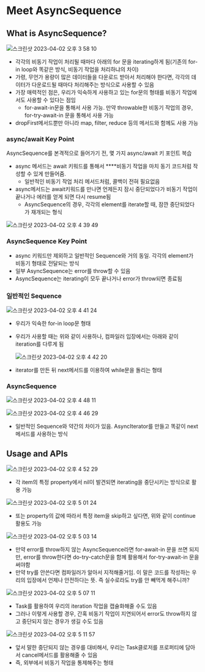 # ****Meet AsyncSequence****

## What is AsyncSequence?

![스크린샷 2023-04-02 오후 3 58 10](https://user-images.githubusercontent.com/87598209/231491112-118b17be-8ff8-4dfb-a290-df61a7ebdc0b.png)

- 각각의 비동기 작업이 처리될 때마다 아래의 for 문을 iterating하게 됨(기존의 for-in loop와 똑같은 방식, 비동기 작업을 처리하냐의 차이)
- 가령, 무언가 용량이 많은 데이터들을 다운로드 받아서 처리해야 한다면, 각각의 데이터가 다운로드될 때마다 처리해주는 방식으로 사용할 수 있음
- 가장 매력적인 점은, 우리가 익숙하게 사용하고 있는 for문의 형태를 비동기 작업에서도 사용할 수 있다는 점임
    - for-await-in문을 통해서 사용 가능. 만약 throwable한 비동기 작업의 경우, for-try-await-in 문을 통해서 사용 가능
- dropFirst메서드뿐만 아니라 map, filter, reduce 등의 메서드와 함께도 사용 가능

### async/await Key Point

AsyncSequence를 본격적으로 들어가기 전, 몇 가지 async/await 키 포인트 복습

- async 메서드는 await 키워드를 통해서 ****비동기 작업을 마치 동기 코드처럼 작성할 수 있게 만들어줌.
    - 일반적인 비동기 작업 처리 메서드처럼, 콜백이 전혀 필요없음
- async메서드는 await키워드를 만나면 언제든지 잠시 중단되었다가 비동기 작업이 끝나거나 에러를 얻게 되면 다시 resume됨
    - AsyncSequence의 경우, 각각의 element를 iterate할 때, 잠깐 중단되었다가 재개되는 형식

![스크린샷 2023-04-02 오후 4 39 49](https://user-images.githubusercontent.com/87598209/231491177-46bb913f-661a-4f87-bb55-86cabc5f49ae.png)

### AsyncSequence Key Point

- async 키워드만 제외하고 일반적인 Sequence와 거의 동일. 각각의 element가 비동기 형태로 전달되는 방식
- 일부 AsyncSequence는 error를 throw할 수 있음
- AsyncSequence는 iterating이 모두 끝나거나 error가 throw되면 종료됨

### 일반적인 Sequence

![스크린샷 2023-04-02 오후 4 41 24](https://user-images.githubusercontent.com/87598209/231491228-4e120600-f4b6-4615-8338-36703e4aa3c9.png)

- 우리가 익숙한 for-in loop문 형태
- 우리가 사용할 때는 위와 같이 사용하나, 컴파일러 입장에서는 아래와 같이 iteration를 다루게 됨
    
    ![스크린샷 2023-04-02 오후 4 42 20](https://user-images.githubusercontent.com/87598209/231491255-7c0b15e1-9cde-4ad5-b0e5-d85b61e4c262.png)

- iterator를 만든 뒤 next메서드를 이용하여 while문을 돌리는 형태

### AsyncSequence

![스크린샷 2023-04-02 오후 4 48 11](https://user-images.githubusercontent.com/87598209/231491271-b7e5eea4-dcb7-4b1f-be49-fb0d98ff5e6d.png)

![스크린샷 2023-04-02 오후 4 46 29](https://user-images.githubusercontent.com/87598209/231491288-356578a1-21fa-470a-a876-a79c7a6a7860.png)

- 일반적인 Sequence와 약간의 차이가 있음. AsyncIterator를 만들고 똑같이 next메서드를 사용하는 방식

## Usage and APIs

![스크린샷 2023-04-02 오후 4 52 29](https://user-images.githubusercontent.com/87598209/231491304-d0b67ddd-ec10-4194-83cc-f8f822b939a2.png)

- 각 item의 특정 property에서 nil이 발견되면 iterating을 중단시키는 방식으로 활용 가능

![스크린샷 2023-04-02 오후 5 01 24](https://user-images.githubusercontent.com/87598209/231491323-1f3a5fc6-0141-467f-9a7b-33094e98aefb.png)

- 또는 property의 값에 따라서 특정 item을 skip하고 싶다면, 위와 같이 continue 활용도 가능

![스크린샷 2023-04-02 오후 5 03 14](https://user-images.githubusercontent.com/87598209/231491350-e5e96048-15a6-4598-bb4f-abd7cd659054.png)

- 만약 error를 throw하지 않는 AsyncSequence라면 for-await-in 문을 쓰면 되지만, error를 throw한다면 do-try-catch문을 함께 활용해서 for-try-await-in 문을 써야함
- 만약 try를 안쓴다면 컴파일러가 알아서 지적해줄거임. 이 말은 코드를 작성하는 우리의 입장에서 언제나 안전하다는 뜻. 즉 실수로라도 try를 안 빼먹게 해주니까?

![스크린샷 2023-04-02 오후 5 07 11](https://user-images.githubusercontent.com/87598209/231491371-29b1a527-9e18-4c5a-8cfe-5ce410cfa5d9.png)

- Task를 활용하여 우리의 iteration 작업을 캡슐화해줄 수도 있음
- 그러나 이렇게 사용할 경우, 간혹 비동기 작업이 지연되어서 error도 throw하지 않고 중단되지 않는 경우가 생길 수도 있음

![스크린샷 2023-04-02 오후 5 11 57](https://user-images.githubusercontent.com/87598209/231491390-837bfc4b-b9fc-4156-8492-904d3db1bddd.png)

- 앞서 말한 중단되지 않는 경우를 대비해서, 우리는 Task클로저를 프로퍼티에 담아서 cancel메서드를 활용해줄 수 있음
- 즉, 외부에서 비동기 작업을 통제해주는 형태
